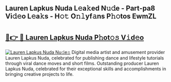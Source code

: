 ## Lauren Lapkus Nuda L𝚎a𝚔ed N𝚞𝚍e - Part-pa8 Vi𝚍𝚎o L𝚎a𝚔s - H𝚘𝚝 O𝚗𝚕yf𝚊ns P𝚑𝚘tos EwmZL

# <h2><a href="http://kf4gkn.oniu.top/?m=Lauren+Lapkus+Nuda">🔗👉 🔴 Lauren Lapkus Nuda P𝚑ot𝚘𝚜 V𝚒d𝚎o</a></h2>

[![Lauren Lapkus Nuda Nu𝚍e𝚜](https://i.imgur.com/0qMVB7G.gif)](http://kf4gkn.oniu.top/?m=Lauren+Lapkus+Nuda)
Digital media artist and amusement provider Lauren Lapkus Nuda, celebrated for publishing dance and lifestyle tutorials through viral dance moves and short films. Outstanding producer Lauren Lapkus Nuda, celebrated for their exceptional skills and accomplishments in bringing creative projects to life.  
